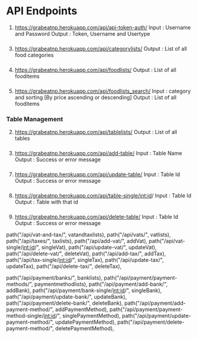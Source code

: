 # API Endpoints

1. https://grabeatnp.herokuapp.com/api/api-token-auth/
   Input : Username and Password
   Output : Token, Username and Usertype

###

3. https://grabeatnp.herokuapp.com/api/categorylists/
   Output : List of all food categories

###

4. https://grabeatnp.herokuapp.com/api/foodlists/
   Output : List of all fooditems

###

5. https://grabeatnp.herokuapp.com/api/foodlists_search/
   Input : category and sorting [By price ascending or descending]
   Output : List of all fooditems

### Table Management

2. https://grabeatnp.herokuapp.com/api/tablelists/
   Output : List of all tables

###

3. https://grabeatnp.herokuapp.com/api/add-table/
   Input : Table Name
   Output : Success or error message

###

7. https://grabeatnp.herokuapp.com/api/update-table/
   Input : Table Id
   Output : Success or error message

###

8. https://grabeatnp.herokuapp.com/api/table-single/<int:id>/
   Input : Table Id
   Output : Table with that id

###

9. https://grabeatnp.herokuapp.com/api/delete-table/
   Input : Table Id
   Output : Success or error message

path("/api/vat-and-tax/", vatandtaxlists),
path("/api/vats/", vatlists),
path("/api/taxes/", taxlists),
path("/api/add-vat/", addVat),
path("/api/vat-single/<int:id>/", singleVat),
path("/api/update-vat/", updateVat),
path("/api/delete-vat/", deleteVat),
path("/api/add-tax/", addTax),
path("/api/tax-single/<int:id>/", singleTax),
path("/api/update-tax/", updateTax),
path("/api/delete-tax/", deleteTax),

path("/api/payment/banks/", banklists),
path("/api/payment/payment-methods/", paymentmethodlists),
path("/api/payment/add-bank/", addBank),
path("/api/payment/bank-single/<int:id>/", singleBank),
path("/api/payment/update-bank/", updateBank),
path("/api/payment/delete-bank/", deleteBank),
path("/api/payment/add-payment-method/", addPaymentMethod),
path("/api/payment/payment-method-single/<int:id>/", singlePaymentMethod),
path("/api/payment/update-payment-method/", updatePaymentMethod),
path("/api/payment/delete-payment-method/", deletePaymentMethod),
